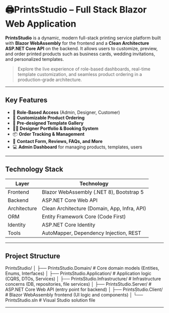 # 🖨PrintsStudio – Full Stack Blazor Web Application

**PrintsStudio** is a dynamic, modern full-stack printing service platform built with **Blazor WebAssembly** for the frontend and a **Clean Architecture ASP.NET Core API** on the backend. It allows users to customize, preview, and order printed products such as business cards, wedding invitations, and personalized templates.

> Explore the live experience of role-based dashboards, real-time template customization, and seamless product ordering in a production-grade architecture.


---

## Key Features

- 🔐 **Role-Based Access** (Admin, Designer, Customer)
- 🛒 **Customizable Product Ordering**
- 🎨 **Pre-designed Template Gallery**
- 👨‍🎨 **Designer Portfolio & Booking System**
- 📦 **Order Tracking & Management**
- 📄 **Contact Form, Reviews, FAQs, and More**
- 💻 **Admin Dashboard** for managing products, templates, users

---

## Technology Stack

| Layer       | Technology                               |
|------------|-------------------------------------------|
| Frontend   | Blazor WebAssembly (.NET 8), Bootstrap 5  |
| Backend    | ASP.NET Core Web API                      |
| Architecture | Clean Architecture (Domain, App, Infra, API) |
| ORM        | Entity Framework Core (Code First)        |
| Identity   | ASP.NET Core Identity                     |
| Tools      | AutoMapper, Dependency Injection, REST    |

---

## Project Structure

PrintsStudio/
│
├── PrintsStudio.Domain/           # Core domain models (Entities, Enums, Interfaces)
│
├── PrintsStudio.Application/      # Application logic (CQRS, DTOs, Services)
│
├── PrintsStudio.Infrastructure/   # Infrastructure concerns (DB, repositories, file services)
│
├── PrintsStudio.Server/           # ASP.NET Core Web API (entry point for backend)
│
├── PrintsStudio.Client/          # Blazor WebAssembly frontend (UI logic and components)
│
└── PrintsStudio.sln             # Visual Studio solution file

---

